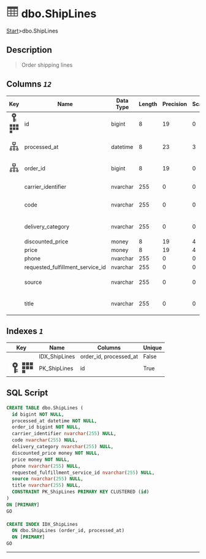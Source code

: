 # ![logo](../Images/table.svg) dbo.ShipLines

[Start](../start.md)>dbo.ShipLines

## [](#Description) Description

> Order shipping lines

## [](#Columns) Columns _`12`_

|Key|Name|Data Type|Length|Precision|Scale|Not Null|Description
|---|---|---|---|---|---|---|---
|[![Primary Key PK_ShipLines](../Images/primarykey.svg)](#Indexes)[![Cluster Key PK_ShipLines](../Images/Cluster.svg)](#Indexes)|id|bigint|8|19|0|True|Ship line ID|
|[![Indexes IDX_ShipLines](../Images/index.svg)](#Indexes)|processed_at|datetime|8|23|3|True|Datetime order was processed|
|[![Indexes IDX_ShipLines](../Images/index.svg)](#Indexes)|order_id|bigint|8|19|0|True|Order ID of shipping line|
||carrier_identifier|nvarchar|255|0|0|False|Shipping carrier ID|
||code|nvarchar|255|0|0|False|Shipping carrier code|
||delivery_category|nvarchar|255|0|0|False|Delivery type - pickup|
||discounted_price|money|8|19|4|True||
||price|money|8|19|4|True||
||phone|nvarchar|255|0|0|False||
||requested_fulfillment_service_id|nvarchar|255|0|0|False||
||source|nvarchar|255|0|0|False|Order of Item shipped|
||title|nvarchar|255|0|0|False|Title of shipping method|

## [](#Indexes) Indexes _`1`_

|Key|Name|Columns|Unique|
|---|---|---|---|
||IDX_ShipLines|order_id, processed_at|False|
|[![Primary Key PK_ShipLines](../Images/primarykey.svg)](#Indexes)[![Cluster Key PK_ShipLines](../Images/Cluster.svg)](#Indexes)|PK_ShipLines|id|True|

## [](#SqlScript) SQL Script

```SQL
CREATE TABLE dbo.ShipLines (
  id bigint NOT NULL,
  processed_at datetime NOT NULL,
  order_id bigint NOT NULL,
  carrier_identifier nvarchar(255) NULL,
  code nvarchar(255) NULL,
  delivery_category nvarchar(255) NULL,
  discounted_price money NOT NULL,
  price money NOT NULL,
  phone nvarchar(255) NULL,
  requested_fulfillment_service_id nvarchar(255) NULL,
  source nvarchar(255) NULL,
  title nvarchar(255) NULL,
  CONSTRAINT PK_ShipLines PRIMARY KEY CLUSTERED (id)
)
ON [PRIMARY]
GO

CREATE INDEX IDX_ShipLines
  ON dbo.ShipLines (order_id, processed_at)
  ON [PRIMARY]
GO
```

___
